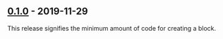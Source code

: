 ## [0.1.0] - 2019-11-29

[0.1.0]: https://github.com/esguti/blockchain-block/releases/tag/v0.1.0

This release signifies the minimum amount of code for creating a block.

